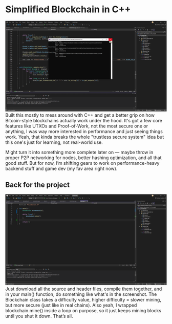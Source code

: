 # Simplified Blockchain in C++
![screenshot](https://raw.githubusercontent.com/oldddev/blockchain/refs/heads/master/Screenshot%20(4).png)
Built this mostly to mess around with C++ and get a better grip on how Bitcoin-style blockchains actually work under the hood. It's got a few core features like UTXOs and Proof-of-Work, not the most secure one or anything, I was way more interested in performance and just seeing things work. Yeah, that kinda breaks the whole "trustless secure system" idea but this one's just for learning, not real-world use.

Might turn it into something more complete later on — maybe throw in proper P2P networking for nodes, better hashing optimization, and all that good stuff. But for now, I’m shifting gears to work on performance-heavy backend stuff and game dev (my fav area right now).

## Back for the project

![screenshot](https://raw.githubusercontent.com/oldddev/blockchain/refs/heads/master/Screenshot%20(5).png)
Just download all the source and header files, compile them together, and in your main() function, do something like what's in the screenshot. The Blockchain class takes a difficulty value, higher difficulty = slower mining, but more secure (just like in real chains).
Also yeah, I wrapped blockchain.mine() inside a loop on purpose, so it just keeps mining blocks until you shut it down. That’s all.
